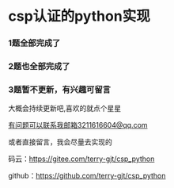 # csp认证的python实现
### 1题全部完成了
### 2题也全部完成了
### 3题暂不更新，有兴趣可留言


大概会持续更新吧,喜欢的就点个星星

有问题可以联系我邮箱3211616604@qq.com

或者直接留言，我会尽量去实现的

码云：https://gitee.com/terry-gjt/csp_python

github：https://github.com/terry-gjt/csp_python